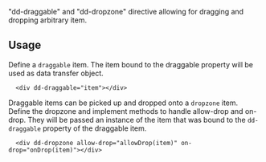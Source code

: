 "dd-draggable" and "dd-dropzone" directive allowing for dragging and dropping arbitrary item.

## Usage

Define a `draggable` item.  The item bound to the draggable property will be used as data transfer object.

      <div dd-draggable="item"></div>
      
Draggable items can be picked up and dropped onto a `dropzone` item.  Define the dropzone and implement methods to handle
allow-drop and on-drop.  They will be passed an instance of the item that was bound to the `dd-draggable` property of the draggable
item.

      <div dd-dropzone allow-drop="allowDrop(item)" on-drop="onDrop(item)"></div>
